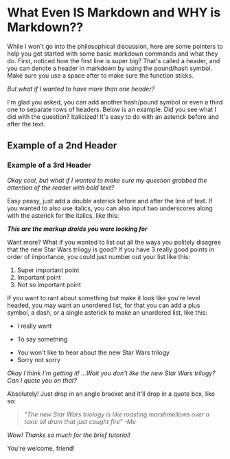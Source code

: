 # What Even IS Markdown and WHY is Markdown??

While I won't go into the philosophical discussion, here are some pointers to help you get started with some basic markdown commands and what they do. First, noticed how the first line is super big? That's called a header, and you can denote a header in markdown by using the pound/hash symbol. Make sure you use a space after to make sure the function sticks.

*But what if I wanted to have more than one header?*

I'm glad you asked, you can add another hash/pound symbol or even a third one to separate rows of headers. Below is an example. Did you see what I did with the question? Italicized! It's easy to do with an asterick before and after the text.

## Example of a 2nd Header

### Example of a 3rd Header

*Okay cool, but what if I wanted to make sure my question grabbed the attention of the reader with bold text?*

Easy peasy, just add a double asterick before and after the line of text. If you wanted to also use italics, you can also input two underscores along with the asterick for the italics, like this:

__*This are the markup droids you were looking for*__

Want more? What if you wanted to list out all the ways you politely disagree that the new Star Wars trilogy is good? If you have 3 really good points in order of importance, you could just number out your list like this:

1. Super important point
2. Important point
3. Not so important point

If you want to rant about something but make it look like you're level headed, you may want an unordered list, for that you can add a plus symbol, a dash, or a single asterick to make an unordered list, like this:

+ I really want
* To say something
- You won't like to hear about the new Star Wars trilogy
- Sorry not sorry

*Okay I think I'm getting it! ...Wait you don't like the new Star Wars trilogy? Can I quote you on that?*

Absolutely! Just drop in an angle bracket and it'll drop in a quote box, like so:

> *"The new Star Wars triology is like roasting marshmellows over a toxic oil drum that just caught fire" -Me*

*Wow! Thanks so much for the brief tutorial!*

You're welcome, friend!
